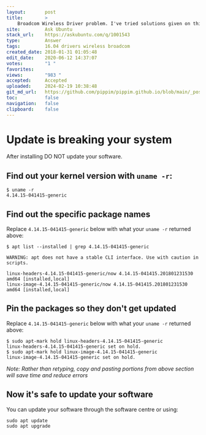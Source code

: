 ```yaml
---
layout:       post
title:        >
    Broadcom Wireless Driver problem. I've tried solutions given on this forum but I can't get it work
site:         Ask Ubuntu
stack_url:    https://askubuntu.com/q/1001543
type:         Answer
tags:         16.04 drivers wireless broadcom
created_date: 2018-01-31 01:05:48
edit_date:    2020-06-12 14:37:07
votes:        "1 "
favorites:    
views:        "983 "
accepted:     Accepted
uploaded:     2024-02-19 10:38:48
git_md_url:   https://github.com/pippim/pippim.github.io/blob/main/_posts/2018/2018-01-31-Broadcom-Wireless-Driver-problem.-I_ve-tried-solutions-given-on-this-forum-but-I-can_t-get-it-work.md
toc:          false
navigation:   false
clipboard:    false
---
```


# Update is breaking your system

After installing DO NOT update your software.

## Find out your kernel version with `uname -r`:

``` 
$ uname -r
4.14.15-041415-generic
```

## Find out the specific package names

Replace `4.14.15-041415-generic` below with what your `uname -r` returned above:

``` 
$ apt list --installed | grep 4.14.15-041415-generic

WARNING: apt does not have a stable CLI interface. Use with caution in scripts.

linux-headers-4.14.15-041415-generic/now 4.14.15-041415.201801231530 amd64 [installed,local]
linux-image-4.14.15-041415-generic/now 4.14.15-041415.201801231530 amd64 [installed,local]
```

## Pin the packages so they don't get updated

Replace `4.14.15-041415-generic` below with what your `uname -r` returned above:

``` 
$ sudo apt-mark hold linux-headers-4.14.15-041415-generic
linux-headers-4.14.15-041415-generic set on hold.
$ sudo apt-mark hold linux-image-4.14.15-041415-generic
linux-image-4.14.15-041415-generic set on hold.
```

*Note: Rather than retyping, copy and pasting portions from above section will save time and reduce errors*

## Now it's safe to update your software

You can update your software through the software centre or using:

``` 
sudo apt update
sudo apt upgrade
```
